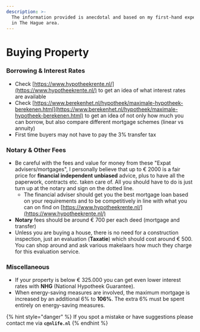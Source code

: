 ```yaml
---
description: >-
  The information provided is anecdotal and based on my first-hand experiences
  in The Hague area.
---
```


# Buying Property

### Borrowing & Interest Rates

* Check [https://www.hypotheekrente.nl/](https://www.hypotheekrente.nl/) to get an idea of what interest rates are available
* Check [https://www.berekenhet.nl/hypotheek/maximale-hypotheek-berekenen.html](https://www.berekenhet.nl/hypotheek/maximale-hypotheek-berekenen.html) to get an idea of not only how much you can borrow, but also compare different mortgage schemes \(linear vs annuity\)
* First time buyers may not have to pay the 3% transfer tax

### Notary & Other Fees

* Be careful with the fees and value for money from these "Expat advisers/mortgages", I personally believe that up to € 2000 is a fair price for **financial independent** **unbiased** advice, plus to have all the paperwork, contracts etc. taken care of. All you should have to do is just turn up at the notary and sign on the dotted line.
  * The financial adviser should get you the best mortgage loan based on your requirements and to be competitively in line with what you can on find on [https://www.hypotheekrente.nl/](https://www.hypotheekrente.nl/)
* **Notary** fees should be around € 700 per each deed \(mortgage and transfer\)
* Unless you are buying a house, there is no need for a construction inspection, just an evaluation \(**Taxatie**\) which should cost around € 500. You can shop around and ask various makelaars how much they charge for this evaluation service.

### Miscellaneous 

* If your property is below € 325.000 you can get even lower interest rates with **NHG** \(National Hypotheek Guarantee\). 
* When energy-saving measures are involved, the maximum mortgage is increased by an additional 6% to **106%**. The extra 6% must be spent entirely on energy-saving measures.



{% hint style="danger" %}
If you spot a mistake or have suggestions please contact me via **`c@nlife.nl`**
{% endhint %}



